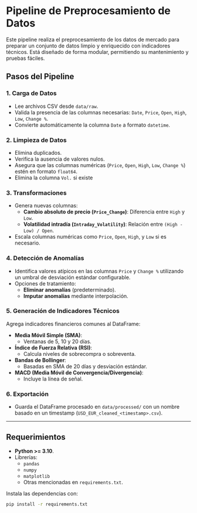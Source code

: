 # Pipeline de Preprocesamiento de Datos

Este pipeline realiza el preprocesamiento de los datos de mercado para preparar un conjunto de datos limpio y enriquecido con indicadores técnicos. Está diseñado de forma modular, permitiendo su mantenimiento y pruebas fáciles.

## Pasos del Pipeline

### 1. Carga de Datos
- Lee archivos CSV desde `data/raw`.
- Valida la presencia de las columnas necesarias: `Date`, `Price`, `Open`, `High`, `Low`, `Change %`.
- Convierte automáticamente la columna `Date` a formato `datetime`.

### 2. Limpieza de Datos
- Elimina duplicados.
- Verifica la ausencia de valores nulos.
- Asegura que las columnas numéricas (`Price`, `Open`, `High`, `Low`, `Change %`) estén en formato `float64`.
- Elimina la columna `Vol.` si existe
### 3. Transformaciones
- Genera nuevas columnas:
  - **Cambio absoluto de precio (`Price_Change`)**: Diferencia entre `High` y `Low`.
  - **Volatilidad intradía (`Intraday_Volatility`)**: Relación entre `(High - Low) / Open`.
- Escala columnas numéricas como `Price`, `Open`, `High`, y `Low` si es necesario.

### 4. Detección de Anomalías
- Identifica valores atípicos en las columnas `Price` y `Change %` utilizando un umbral de desviación estándar configurable.
- Opciones de tratamiento:
  - **Eliminar anomalías** (predeterminado).
  - **Imputar anomalías** mediante interpolación.

### 5. Generación de Indicadores Técnicos
Agrega indicadores financieros comunes al DataFrame:
- **Media Móvil Simple (SMA)**:
  - Ventanas de 5, 10 y 20 días.
- **Índice de Fuerza Relativa (RSI)**:
  - Calcula niveles de sobrecompra o sobreventa.
- **Bandas de Bollinger**:
  - Basadas en SMA de 20 días y desviación estándar.
- **MACD (Media Móvil de Convergencia/Divergencia)**:
  - Incluye la línea de señal.

### 6. Exportación
- Guarda el DataFrame procesado en `data/processed/` con un nombre basado en un timestamp (`USD_EUR_cleaned_<timestamp>.csv`).

---

## Requerimientos

- **Python >= 3.10**.
- Librerías:
  - `pandas`
  - `numpy`
  - `matplotlib`
  - Otras mencionadas en `requirements.txt`.

Instala las dependencias con:
```bash
pip install -r requirements.txt
